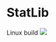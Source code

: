 # StatLib

Linux build <img src="https://travis-ci.org/vasilenko-alexander/StatLib.svg?branch=master"/>
